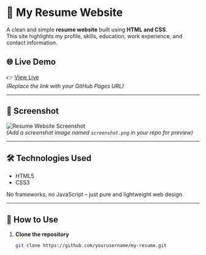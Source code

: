 # 💼 My Resume Website

A clean and simple **resume website** built using **HTML and CSS**.  
This site highlights my profile, skills, education, work experience, and contact information.

## 🌐 Live Demo
👉 [View Live](https://yourusername.github.io/my-resume)  
*(Replace the link with your GitHub Pages URL)*

---

## 📸 Screenshot

![Resume Website Screenshot](screenshot.png)  
*(Add a screenshot image named `screenshot.png` in your repo for preview)*

---

## 🛠️ Technologies Used
- HTML5
- CSS3

No frameworks, no JavaScript – just pure and lightweight web design.

---

## 🚀 How to Use

1. **Clone the repository**
   ```bash
   git clone https://github.com/yourusername/my-resume.git
